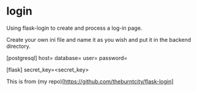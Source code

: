 # login
Using flask-login to create and process a log-in page.  

Create your own ini file and name it as you wish and put it in the backend directory.  

[postgresql]
host=<yourhosting ip or localhost> 
database=<name of database>
user=<username>
password=<password>

[flask]
secret_key=<secret_key>


This is from (my repo)[https://github.com/theburntcity/flask-login]  
